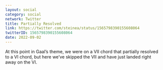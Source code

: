 ```yaml
---
layout: social
category: social
network: Twitter
title: Partially Resolved
link: https://twitter.com/steinea/status/1565798390155608064
twitterID: 1565798390155608064
date: 2022-09-02
---
```


At this point in Gaal’s theme, we were on a VII chord that partially resolved to a VI chord, but here we’ve skipped the VII and have just landed right away on the VI.
